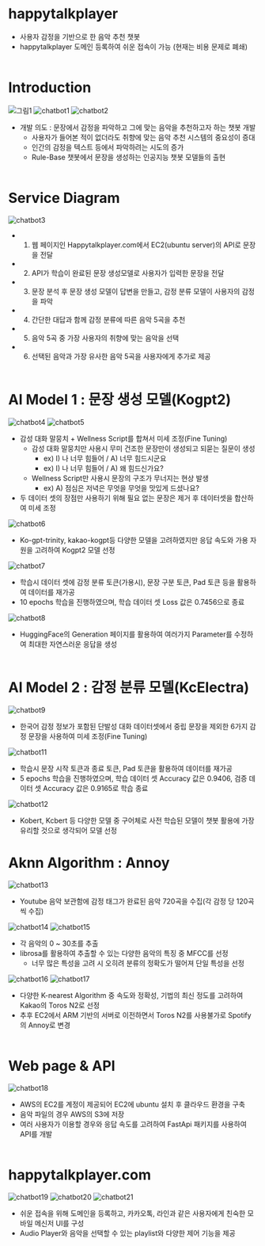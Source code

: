# happytalkplayer
* 사용자 감정을 기반으로 한 음악 추천 챗봇
* happytalkplayer 도메인 등록하여 쉬운 접속이 가능 (현재는 비용 문제로 폐쇄)
<br/></br>
# Introduction
![그림1](https://user-images.githubusercontent.com/89456014/180804568-4043f193-bca8-4cce-aa6f-53b8a194fca0.png)
![chatbot1](https://user-images.githubusercontent.com/89456014/180813127-6bca0ebc-9edd-452b-8a1b-f62e43974f17.png)
![chatbot2](https://user-images.githubusercontent.com/89456014/180813134-da585c1b-dd3a-43d8-9674-e52806dd71fe.png)
* 개발 의도 : 문장에서 감정을 파악하고 그에 맞는 음악을 추천하고자 하는 챗봇 개발 
  * 사용자가 들어본 적이 없더라도 취향에 맞는 음악 추천 시스템의 중요성이 증대
  * 인간의 감정을 텍스트 등에서 파악하려는 시도의 증가
  * Rule-Base 챗봇에서 문장을 생성하는 인공지능 챗봇 모델들의 출현
<br/></br>
# Service Diagram
![chatbot3](https://user-images.githubusercontent.com/89456014/180813138-0f77a46f-1416-4a13-bc87-f1ec6ddbbd69.png)
* 1. 웹 페이지인 Happytalkplayer.com에서 EC2(ubuntu server)의 API로 문장을 전달
* 2. API가 학습이 완료된 문장 생성모델로 사용자가 입력한 문장을 전달
* 3. 문장 분석 후 문장 생성 모델이 답변을 만들고, 감정 분류 모델이 사용자의 감정을 파악
* 4. 간단한 대답과 함께 감정 분류에 따른 음악 5곡을 추천
* 5. 음악 5곡 중 가장 사용자의 취향에 맞는 음악을 선택
* 6. 선택된 음악과 가장 유사한 음악 5곡을 사용자에게 추가로 제공
<br/></br>
# AI Model 1 : 문장 생성 모델(Kogpt2)
![chatbot4](https://user-images.githubusercontent.com/89456014/180813143-f659d33a-8ca4-4660-9508-dafb36706c3a.png)
![chatbot5](https://user-images.githubusercontent.com/89456014/180813148-b939f719-65dc-4da8-9502-e60505fa0c84.png)
* 감성 대화 말뭉치 + Wellness Script를 합쳐서 미세 조정(Fine Tuning)
  * 감성 대화 말뭉치만 사용시 무미 건조한 문장만이 생성되고 되묻는 질문이 생성
    * ex) I) 나 너무 힘들어 / A) 너무 힘드시군요
    * ex) I) 나 너무 힘들어 / A) 왜 힘드신가요?
  * Wellness Script만 사용시 문장의 구조가 무너지는 현상 발생
    * ex) A) 점심은 저녁은 무엇을 무엇을 맛있게 드셨나요?
* 두 데이터 셋의 장점만 사용하기 위해 필요 없는 문장은 제거 후 데이터셋을 합산하여 미세 조정

![chatbot6](https://user-images.githubusercontent.com/89456014/180813151-c4ececf7-10b2-4de8-ba4e-376cb2b84567.png)
* Ko-gpt-trinity, kakao-kogpt등 다양한 모델을 고려하였지만 응답 속도와 가용 자원을 고려하여 Kogpt2 모델 선정

![chatbot7](https://user-images.githubusercontent.com/89456014/180813155-f34601a3-6956-4b00-9bbb-28aeea350050.png)
* 학습시 데이터 셋에 감정 분류 토큰(가용시), 문장 구분 토큰, Pad 토큰 등을 활용하여 데이터를 재가공 
* 10 epochs 학습을 진행하였으며, 학습 데이터 셋 Loss 값은 0.7456으로 종료

![chatbot8](https://user-images.githubusercontent.com/89456014/180813159-4f9b22f7-f7a5-4a08-b717-bffced9b2a21.png)
* HuggingFace의 Generation 페이지를 활용하여 여러가지 Parameter를 수정하여 최대한 자연스러운 응답을 생성
<br/></br>
# AI Model 2 : 감정 분류 모델(KcElectra)
![chatbot9](https://user-images.githubusercontent.com/89456014/180813163-43628f40-99d8-4487-a16a-ced37fcd4768.png)
* 한국어 감정 정보가 포함된 단발성 대화 데이터셋에서 중립 문장을 제외한 6가지 감정 문장을 사용하여 미세 조정(Fine Tuning)

![chatbot11](https://user-images.githubusercontent.com/89456014/180813169-9c3561c1-b2b5-4396-9d83-3684429d799c.png)
* 학습시 문장 시작 토큰과 종료 토큰, Pad 토큰을 활용하여 데이터를 재가공
* 5 epochs 학습을 진행하였으며, 학습 데이터 셋 Accuracy 값은 0.9406, 검증 데이터 셋 Accuracy 값은 0.9165로 학습 종료

![chatbot12](https://user-images.githubusercontent.com/89456014/180813175-07b485a8-554c-4aec-909e-c5241fe16cf5.png)
* Kobert, Kcbert 등 다양한 모델 중 구어체로 사전 학습된 모델이 챗봇 활용에 가장 유리할 것으로 생각되어 모델 선정

# Aknn Algorithm : Annoy
![chatbot13](https://user-images.githubusercontent.com/89456014/180813178-1ee83555-cb1f-43d9-b6fb-406c6f77d595.png)
* Youtube 음악 보관함에 감정 태그가 완료된 음악 720곡을 수집(각 감정 당 120곡 씩 수집)

![chatbot14](https://user-images.githubusercontent.com/89456014/180813183-b3e7efb0-f168-4950-808b-0874e694175a.png)
![chatbot15](https://user-images.githubusercontent.com/89456014/180813190-ce8dffdb-3a6f-4e19-8a7a-1ef5688e64c2.png)
* 각 음악의 0 ~ 30초를 추출
* librosa를 활용하여 추출할 수 있는 다양한 음악의 특징 중 MFCC를 선정
  * 너무 많은 특성을 고려 시 오히려 분류의 정확도가 떨어져 단일 특성을 선정

![chatbot16](https://user-images.githubusercontent.com/89456014/180813197-b2e9ce51-1ee1-4860-836a-030470321b26.png)
![chatbot17](https://user-images.githubusercontent.com/89456014/180813206-02d24dc4-13e8-4f34-ad28-3ed6677be40f.png)
* 다양한 K-nearest Algorithm 중 속도와 정확성, 기법의 최신 정도를 고려하여 Kakao의 Toros N2로 선정
* 추후 EC2에서 ARM 기반의 서버로 이전하면서 Toros N2를 사용불가로 Spotify의 Annoy로 변경
<br/></br>
# Web page & API
![chatbot18](https://user-images.githubusercontent.com/89456014/180813212-dbfaceff-7bce-4047-b353-ebc5d9ee4988.png)
* AWS의 EC2를 계정이 제공되어 EC2에 ubuntu 설치 후 클라우드 환경을 구축
* 음악 파일의 경우 AWS의 S3에 저장
* 여러 사용자가 이용할 경우와 응답 속도를 고려하여 FastApi 패키지를 사용하여 API를 개발
<br/></br>
# happytalkplayer.com
![chatbot19](https://user-images.githubusercontent.com/89456014/180813218-761cf26d-9853-4e85-b7ce-e61392e87d28.png)
![chatbot20](https://user-images.githubusercontent.com/89456014/180813222-f157f877-9faf-40ad-afd5-ebc2290ea033.png)
![chatbot21](https://user-images.githubusercontent.com/89456014/180813230-4b46d69a-bc46-4c5b-a2e0-3df1d9598a20.png)
* 쉬운 접속을 위해 도메인을 등록하고, 카카오톡, 라인과 같은 사용자에게 친숙한 모바일 메신저 UI를 구성
* Audio Player와 음악을 선택할 수 있는 playlist와 다양한 제어 기능을 제공

